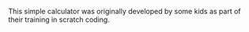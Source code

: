 This simple calculator was originally developed by some kids as part of their training in scratch coding. 
